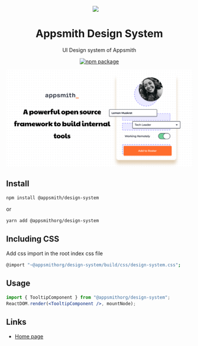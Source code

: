 <p align="center">
  <a href="http://appsmith.com">
    <img width="110px" style="margin-right: 20px" src="https://global-uploads.webflow.com/61531b23c347e4fbd4a84209/61531b23c347e41e24a8423e_Logo.svg">
  </a>
</p>

<h1 align="center">Appsmith Design System</h1>

<div align="center">

UI Design system of Appsmith

[![npm package](https://img.shields.io/npm/v/@appsmithorg/design-system.svg?style=flat-square)](https://www.npmjs.org/package/@appsmithorg/design-system)

</div>

[![](https://github.com/appsmithorg/appsmith/raw/release/static/git-banner-new.png)](https://appsmith.com)




## Install

```bash
npm install @appsmith/design-system
```
or
```bash
yarn add @appsmithorg/design-system
```

## Including CSS
Add css import in the root index css file
```bash
@import "~@appsmithorg/design-system/build/css/design-system.css";
```

## Usage

```jsx
import { TooltipComponent } from "@appsmithorg/design-system";
ReactDOM.render(<TooltipComponent />, mountNode);
```

## Links

- [Home page](https://www.appsmith.com)
